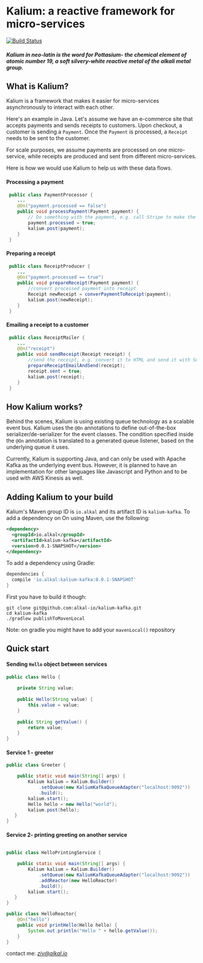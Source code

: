 # Kalium: a reactive framework for micro-services
[![Build Status](https://travis-ci.org/alkal-io/kalium.svg?branch=master)](https://travis-ci.org/alkal-io/kalium)

#### _Kalium in neo-latin is the word for Pottasium- the chemical element of atomic number 19, a soft silvery-white reactive metal of the alkali metal group._

## What is Kalium?

Kalium is a framework that makes it easier for micro-services asynchronously to interact with each other.

Here's an example in Java. Let's assume we have an e-commerce site that accepts payments and sends receipts to customers. Upon checkout, a customer is sending a ```Payment```. Once the ```Payment``` is processed, a ```Receipt``` needs to be sent to the customer.

For scale purposes, we assume payments are processed on one micro-service, while receipts are produced and sent from different micro-services.

Here is how we would use Kalium to help us with these data flows.

#### Processing a payment
``` java
 public class PaymentProcessor {
    ...
    @On("payment.processed == false")
    public void processPayment(Payment payment) {
        // Do something with the payment, e.g. call Stripe to make the actual payment
        payment.processed = true;
        kalium.post(payment);
    }
 }
```

#### Preparing a receipt
``` java
 public class ReceiptProducer {
    ...
    @On("payment.processed == true")
    public void prepareReceipt(Payment payment) {
        //convert processed payment into receipt
        Receipt newReceipt = converPaymentToReceipt(payment);
        kalium.post(newReceipt);
    }
 }
```

#### Emailing a receipt to a customer
``` java
 public class ReceiptMailer {
    ...
    @On("receipt")
    public void sendReceipt(Receipt receipt) {
        //send the receipt, e.g. convert it to HTML and send it with SendGrid
        prepareReceiptEmailAndSend(receipt);
        receipt.sent = true;
        kalium.post(receipt);
    }
 }
```

## How Kalium works?
Behind the scenes, Kalium is using existing queue technology as a scalable event bus. Kalium uses the ```@On``` annotations to define out-of-the-box serializer/de-serializer for the event classes. The condition specified inside the ```@On``` annotation is translated to a generated queue listener, based on the underlying queue it uses.

Currently, Kalium is supporting Java, and can only be used with Apache Kafka as the underlying event bus. However, it is planned to have an implementation for other languages like Javascript and Python and to be used with AWS Kinesis as well.


## Adding Kalium to your build

Kalium's Maven group ID is `io.alkal` and its artifact ID is `kalium-kafka`.
To add a dependency on On using Maven, use the following:

```xml
<dependency>
  <groupId>io.alkal</groupId>
  <artifactId>kalium-kafka</artifactId>
  <version>0.0.1-SNAPSHOT</version>
</dependency>
```

To add a dependency using Gradle:

```gradle
dependencies {
  compile 'io.alkal:kalium-kafka:0.0.1-SNAPSHOT'
}
```

First you have to build it though:
```
git clone git@github.com:alkal-io/kalium-kafka.git
cd kalium-kafka
./gradlew publishToMavenLocal
```
Note: on gradle you might have to add your ```mavenLocal()``` repository

## Quick start
#### Sending ```Hello``` object between services
``` java
public class Hello {
    
    private String value;
    
    public Hello(String value) {
        this.value = value;
    }
    
    public String getValue() {
        return value;
    }
}
```

#### Service 1 - greeter
``` java
public class Greeter {

    public static void main(String[] args) {
        Kalium kalium = Kalium.Builder()
            .setQueue(new KaliumKafkaQueueAdapter("localhost:9092"))
            .build();
        kalium.start();
        Hello hello = new Hello("world");
        kalium.post(hello);
   }
}
```

#### Service 2- printing greeting on another service
``` java

public class HelloPrintingService {

    public static void main(String[] args) {
        Kalium kalium = Kalium.Builder()
            .setQueue(new KaliumKafkaQueueAdapter("localhost:9092"))
            .addReactor(new HelloReactor)
            .build();
        kalium.start();
   }
}

public class HelloReactor{
    @On("hello")
    public void printHello(Hello hello) {
        System.out.println("Hello " + hello.getValue());
    }
}
```





contact me: _*ziv@alkal.io*_
